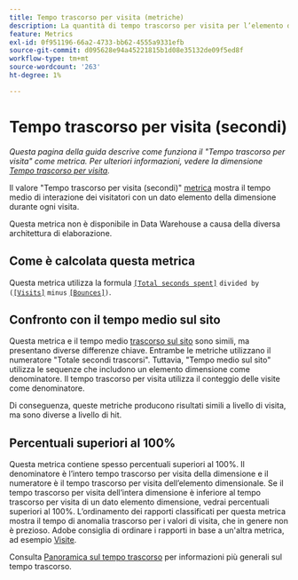 ```yaml
---
title: Tempo trascorso per visita (metriche)
description: La quantità di tempo trascorso per visita per l’elemento dimensione.
feature: Metrics
exl-id: 0f951196-66a2-4733-bb62-4555a9331efb
source-git-commit: d095628e94a45221815b1d08e35132de09f5ed8f
workflow-type: tm+mt
source-wordcount: '263'
ht-degree: 1%

---
```


# Tempo trascorso per visita (secondi)

*Questa pagina della guida descrive come funziona il &quot;Tempo trascorso per visita&quot; come metrica. Per ulteriori informazioni, vedere la dimensione [Tempo trascorso per visita](../dimensions/time-spent-per-visit.md).*

Il valore &quot;Tempo trascorso per visita (secondi)&quot; [metrica](overview.md) mostra il tempo medio di interazione dei visitatori con un dato elemento della dimensione durante ogni visita.

Questa metrica non è disponibile in Data Warehouse a causa della diversa architettura di elaborazione.

## Come è calcolata questa metrica

Questa metrica utilizza la formula [`[Total seconds spent]`](total-seconds-spent.md) `divided by (`[`[Visits]`](visits.md) `minus` [`[Bounces]`](bounces.md)`)`.

## Confronto con il tempo medio sul sito

Questa metrica e il tempo medio [trascorso sul sito](average-time-on-site.md) sono simili, ma presentano diverse differenze chiave. Entrambe le metriche utilizzano il numeratore &quot;Totale secondi trascorsi&quot;. Tuttavia, &quot;Tempo medio sul sito&quot; utilizza le sequenze che includono un elemento dimensione come denominatore. Il tempo trascorso per visita utilizza il conteggio delle visite come denominatore.

Di conseguenza, queste metriche producono risultati simili a livello di visita, ma sono diverse a livello di hit.

## Percentuali superiori al 100%

Questa metrica contiene spesso percentuali superiori al 100%. Il denominatore è l’intero tempo trascorso per visita della dimensione e il numeratore è il tempo trascorso per visita dell’elemento dimensionale. Se il tempo trascorso per visita dell’intera dimensione è inferiore al tempo trascorso per visita di un dato elemento dimensione, vedrai percentuali superiori al 100%. L’ordinamento dei rapporti classificati per questa metrica mostra il tempo di anomalia trascorso per i valori di visita, che in genere non è prezioso. Adobe consiglia di ordinare i rapporti in base a un&#39;altra metrica, ad esempio [Visite](visits.md).

Consulta [Panoramica sul tempo trascorso](time-spent.md) per informazioni più generali sul tempo trascorso.
